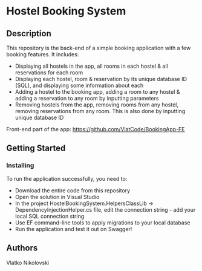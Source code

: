 # Hostel Booking System

## Description

This repository is the back-end of a simple booking application with a few booking features.
It includes:
* Displaying all hostels in the app, all rooms in each hostel & all reservations for each room
* Displaying each hostel, room & reservation by its unique database ID (SQL), and displaying some information about each
* Adding a hostel to the booking app, adding a room to any hostel & adding a reservation to any room by inputting parameters
* Removing hostels from the app, removing rooms from any hostel, removing reservations from any room. This is also done by inputting unique database ID

Front-end part of the app: https://github.com/VlatCode/BookingApp-FE

## Getting Started
### Installing

To run the application successfully, you need to:
* Download the entire code from this repository
* Open the solution in Visual Studio
* In the project HostelBookingSystem.HelpersClassLib -> DependencyInjectionHelper.cs file, edit the connection string - add your local SQL connection string
* Use EF command-line tools to apply migrations to your local database
* Run the application and test it out on Swagger!

## Authors
Vlatko Nikolovski

